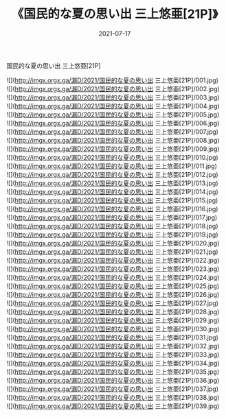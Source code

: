 ﻿---
layout: post
title:  《国民的な夏の思い出 三上悠亜[21P]》
date:   2021-07-17
img: http://imgx.orgx.ga/漏D/2021/国民的な夏の思い出 三上悠亜[21P]/000.jpg
categories: [美女, 清纯, 唯美]
---

国民的な夏の思い出 三上悠亜[21P]

  ![](http://imgx.orgx.ga/漏D/2021/国民的な夏の思い出 三上悠亜[21P]/001.jpg) <br> ![](http://imgx.orgx.ga/漏D/2021/国民的な夏の思い出 三上悠亜[21P]/002.jpg) <br> ![](http://imgx.orgx.ga/漏D/2021/国民的な夏の思い出 三上悠亜[21P]/003.jpg) <br> ![](http://imgx.orgx.ga/漏D/2021/国民的な夏の思い出 三上悠亜[21P]/004.jpg) <br> ![](http://imgx.orgx.ga/漏D/2021/国民的な夏の思い出 三上悠亜[21P]/005.jpg) <br> ![](http://imgx.orgx.ga/漏D/2021/国民的な夏の思い出 三上悠亜[21P]/006.jpg) <br> ![](http://imgx.orgx.ga/漏D/2021/国民的な夏の思い出 三上悠亜[21P]/007.jpg) <br> ![](http://imgx.orgx.ga/漏D/2021/国民的な夏の思い出 三上悠亜[21P]/008.jpg) <br> ![](http://imgx.orgx.ga/漏D/2021/国民的な夏の思い出 三上悠亜[21P]/009.jpg) <br> ![](http://imgx.orgx.ga/漏D/2021/国民的な夏の思い出 三上悠亜[21P]/010.jpg) <br> ![](http://imgx.orgx.ga/漏D/2021/国民的な夏の思い出 三上悠亜[21P]/011.jpg) <br> ![](http://imgx.orgx.ga/漏D/2021/国民的な夏の思い出 三上悠亜[21P]/012.jpg) <br> ![](http://imgx.orgx.ga/漏D/2021/国民的な夏の思い出 三上悠亜[21P]/013.jpg) <br> ![](http://imgx.orgx.ga/漏D/2021/国民的な夏の思い出 三上悠亜[21P]/014.jpg) <br> ![](http://imgx.orgx.ga/漏D/2021/国民的な夏の思い出 三上悠亜[21P]/015.jpg) <br> ![](http://imgx.orgx.ga/漏D/2021/国民的な夏の思い出 三上悠亜[21P]/016.jpg) <br> ![](http://imgx.orgx.ga/漏D/2021/国民的な夏の思い出 三上悠亜[21P]/017.jpg) <br> ![](http://imgx.orgx.ga/漏D/2021/国民的な夏の思い出 三上悠亜[21P]/018.jpg) <br> ![](http://imgx.orgx.ga/漏D/2021/国民的な夏の思い出 三上悠亜[21P]/019.jpg) <br> ![](http://imgx.orgx.ga/漏D/2021/国民的な夏の思い出 三上悠亜[21P]/020.jpg) <br> ![](http://imgx.orgx.ga/漏D/2021/国民的な夏の思い出 三上悠亜[21P]/021.jpg) <br> ![](http://imgx.orgx.ga/漏D/2021/国民的な夏の思い出 三上悠亜[21P]/022.jpg) <br> ![](http://imgx.orgx.ga/漏D/2021/国民的な夏の思い出 三上悠亜[21P]/023.jpg) <br> ![](http://imgx.orgx.ga/漏D/2021/国民的な夏の思い出 三上悠亜[21P]/024.jpg) <br> ![](http://imgx.orgx.ga/漏D/2021/国民的な夏の思い出 三上悠亜[21P]/025.jpg) <br> ![](http://imgx.orgx.ga/漏D/2021/国民的な夏の思い出 三上悠亜[21P]/026.jpg) <br> ![](http://imgx.orgx.ga/漏D/2021/国民的な夏の思い出 三上悠亜[21P]/027.jpg) <br> ![](http://imgx.orgx.ga/漏D/2021/国民的な夏の思い出 三上悠亜[21P]/028.jpg) <br> ![](http://imgx.orgx.ga/漏D/2021/国民的な夏の思い出 三上悠亜[21P]/029.jpg) <br> ![](http://imgx.orgx.ga/漏D/2021/国民的な夏の思い出 三上悠亜[21P]/030.jpg) <br> ![](http://imgx.orgx.ga/漏D/2021/国民的な夏の思い出 三上悠亜[21P]/031.jpg) <br> ![](http://imgx.orgx.ga/漏D/2021/国民的な夏の思い出 三上悠亜[21P]/032.jpg) <br> ![](http://imgx.orgx.ga/漏D/2021/国民的な夏の思い出 三上悠亜[21P]/033.jpg) <br> ![](http://imgx.orgx.ga/漏D/2021/国民的な夏の思い出 三上悠亜[21P]/034.jpg) <br> ![](http://imgx.orgx.ga/漏D/2021/国民的な夏の思い出 三上悠亜[21P]/035.jpg) <br> ![](http://imgx.orgx.ga/漏D/2021/国民的な夏の思い出 三上悠亜[21P]/036.jpg) <br> ![](http://imgx.orgx.ga/漏D/2021/国民的な夏の思い出 三上悠亜[21P]/037.jpg) <br> ![](http://imgx.orgx.ga/漏D/2021/国民的な夏の思い出 三上悠亜[21P]/038.jpg) <br> ![](http://imgx.orgx.ga/漏D/2021/国民的な夏の思い出 三上悠亜[21P]/039.jpg) <br>